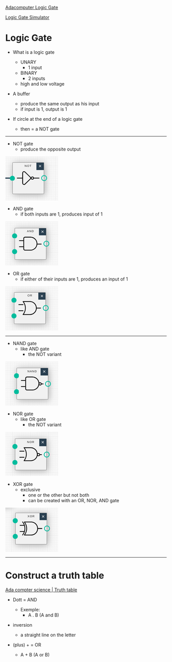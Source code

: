 
[Adacomputer Logic Gate](https://adacomputerscience.org/concepts/boolean_logic_gates?examBoard=all&stage=all)

[Logic Gate Simulator](https://academo.org/demos/logic-gate-simulator/)

# Logic Gate

- What is a logic gate
    - UNARY
        - 1 input
    - BINARY
        - 2 inputs
    - high and low voltage

- A buffer
    - produce the same output as his input
    - if input is 1, output is 1

- If circle at the end of a logic gate
    - then = a NOT gate

---

- NOT gate
    - produce the opposite output

![NOT gate](img/image-2.png)

- AND gate
    - if both inputs are 1, produces input of 1

![AND gate](img/image-3.png)

- OR gate
    - if either of their inputs are 1, produces an input of 1

![OR gate](img/image-4.png)

---

- NAND gate
    - like AND gate
        - the NOT variant

![NAND gate](img/image-5.png)

- NOR gate
    - like OR gate
        - the NOT variant

![NOR gate](img/image-6.png)

- XOR gate
    - exclusive
        - one or the other but not both
        - can be created with an OR, NOR, AND gate

![XOR gate](img/image-7.png)

---

# Construct a truth table

[Ada compter science | Truth table](https://adacomputerscience.org/concepts/boolean_construct_truth_table?examBoard=all&stage=all)

- Dott = AND
    - Exemple:
        - A . B (A and B)

- inversion
    - a straight line on the letter

- (plus) + = OR
    - A + B (A or B)